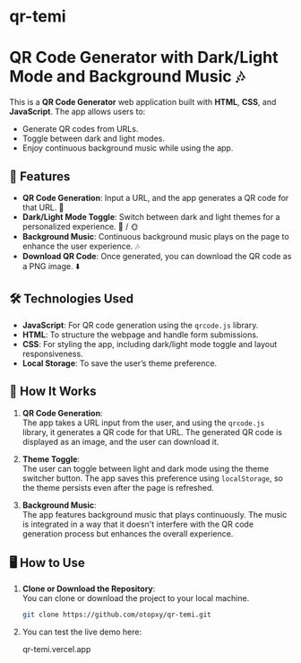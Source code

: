 # qr-temi
# QR Code Generator with Dark/Light Mode and Background Music 🎶

This is a **QR Code Generator** web application built with **HTML**, **CSS**, and **JavaScript**. The app allows users to:
- Generate QR codes from URLs.
- Toggle between dark and light modes.
- Enjoy continuous background music while using the app.

## 🚀 Features

- **QR Code Generation**: Input a URL, and the app generates a QR code for that URL. 🎯
- **Dark/Light Mode Toggle**: Switch between dark and light themes for a personalized experience. 🌙 / 🌞
- **Background Music**: Continuous background music plays on the page to enhance the user experience. 🎶
- **Download QR Code**: Once generated, you can download the QR code as a PNG image. ⬇️

## 🛠️ Technologies Used

- **JavaScript**: For QR code generation using the `qrcode.js` library.
- **HTML**: To structure the webpage and handle form submissions.
- **CSS**: For styling the app, including dark/light mode toggle and layout responsiveness.
- **Local Storage**: To save the user’s theme preference.

## 🔧 How It Works

1. **QR Code Generation**:  
   The app takes a URL input from the user, and using the `qrcode.js` library, it generates a QR code for that URL. The generated QR code is displayed as an image, and the user can download it.

2. **Theme Toggle**:  
   The user can toggle between light and dark mode using the theme switcher button. The app saves this preference using `localStorage`, so the theme persists even after the page is refreshed.

3. **Background Music**:  
   The app features background music that plays continuously. The music is integrated in a way that it doesn't interfere with the QR code generation process but enhances the overall experience.

## 🖥️ How to Use

1. **Clone or Download the Repository**:  
   You can clone or download the project to your local machine.

   ```bash
   git clone https://github.com/otopxy/qr-temi.git
2. You can test the live demo here:

   qr-temi.vercel.app
